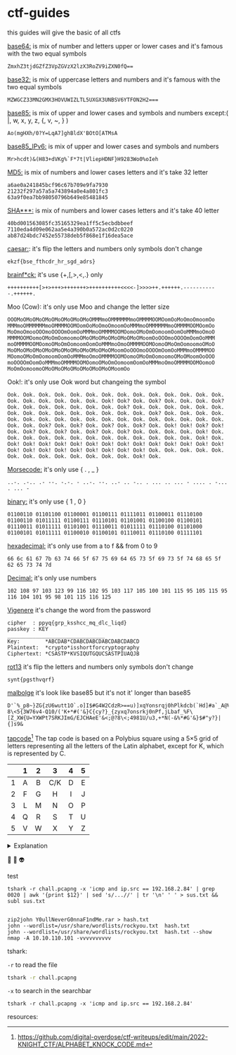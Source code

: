 # ctf-guides
this guides will give the basic of all ctfs



[base64:](https://en.wikipedia.org/wiki/Base64)
is mix of number and letters upper or lower cases and it's famous with the two equal symbols
```
ZmxhZ3tjdGZfZ3VpZGVzX2lzX3RoZV9iZXN0fQ==
```
[base32:](https://en.wikipedia.org/wiki/Base32)
is mix of uppercase letters and numbers and it's famous with the two equal symbols
```
MZWGCZ33MN2GMX3HOVUWIZLTL5UXGX3UNBSV6YTFON2H2===
```
[base85:](https://en.wikipedia.org/wiki/Ascii85)
is mix of upper and lower cases and symbols and numbers except:( |, w, x, y, z, {, v, ~, } )
```
Ao(mgHXh/0?Y=LqA7]ghBldX'BOtO[ATMsA
```
[base85_IPv6:](https://gchq.github.io/CyberChef/#recipe=From_Base85('0-9A-Za-z!%23$%25%26()*%2B%5C%5C-;%3C%3D%3E?@%5E_%60%7B%7C%7D~'))
is mix of upper and lower cases and symbols and numbers 
```
Mr>hcdt)&(H83+dVKg%`F*7t|VliepHDNF}H9283Wo0%oIeh
```

[MD5:](https://en.wikipedia.org/wiki/MD5)
is mix of numbers and lower cases letters and it's take 32 letter
```
a6ae0a241845bcf96c67b709e9fa7930
21232f297a57a5a743894a0e4a801fc3
63a9f0ea7bb98050796b649e85481845
```
[SHA***:](https://en.wikipedia.org/wiki/SHA-1)
is mix of numbers and lower cases letters and it's take 40 letter
```
40bd001563085fc35165329ea1ff5c5ecbdbbeef
7110eda4d09e062aa5e4a390b0a572ac0d2c0220
ab87d24bdc7452e55738deb5f868e1f16dea5ace
```
[caesar:](https://en.wikipedia.org/wiki/Caesar_cipher):
it's flip the letters and numbers only symbols don't change
```
ekzf{bse_fthcdr_hr_sgd_adrs}
```
[brainf\*ck:](https://en.wikipedia.org/wiki/Brainfuck)
it's use {+,[,>,<,.} only 
```
++++++++++[>+>+++>+++++++>++++++++++<<<<-]>>>>++.++++++.-----------.++++++.
```
Moo (Cow):
it's only use Moo and change the letter size

```
OOOMoOMoOMoOMoOMoOMoOMoOMoOMMMmoOMMMMMMmoOMMMMOOMOomOoMoOmoOmoomOo
MMMmoOMMMMMMmoOMMMMOOMOomOoMoOmoOmoomOoMMMmoOMMMMMMmoOMMMMOOMOomOo
MoOmoOmooOOOmoOOOOmOomOoMMMmoOMMMMOOMOomoOMoOmOomoomOomOoMMMmoOmoO
MMMMOOMOomoOMoOmOomoomoOMoOMoOMoOMoOMoOMoOMoomOoOOOmoOOOOmOomOoMMM
moOMMMMOOMOomoOMoOmOomoomOomOoMMMmoOmoOMMMMOOMOomoOMoOmOomoomoOMoO
MoOMoOMoOMoOMoOMoOMoOMoOMoOMoOMoOMoomOoOOOmoOOOOmOomOoMMMmoOMMMMOO
MOomoOMoOmOomoomOomOoMMMmoOmoOMMMMOOMOomoOMoOmOomoomoOMoOMoomOoOOO
moOOOOmOomOoMMMmoOMMMMOOMOomoOMoOmOomoomOomOoMMMmoOmoOMMMMOOMOomoO
MoOmOomoomoOMoOMoOMoOMoOMoOMoOMoOMoomOo
```
Ook!:
it's only use Ook word but changeing the symbol
```
Ook. Ook. Ook. Ook. Ook. Ook. Ook. Ook. Ook. Ook. Ook. Ook. Ook. Ook. Ook. Ook. Ook. Ook. Ook. Ook. Ook! Ook? Ook. Ook? Ook. Ook. Ook. Ook? Ook. Ook. Ook. Ook. Ook. Ook. Ook. Ook? Ook. Ook. Ook. Ook. Ook. Ook. Ook. Ook. Ook. Ook. Ook. Ook. Ook. Ook. Ook. Ook? Ook. Ook. Ook. Ook. Ook. Ook. Ook. Ook. Ook. Ook. Ook. Ook. Ook. Ook. Ook. Ook. Ook. Ook. Ook. Ook. Ook? Ook. Ook? Ook. Ook? Ook. Ook? Ook. Ook! Ook! Ook? Ook! Ook. Ook? Ook. Ook? Ook. Ook? Ook. Ook? Ook. Ook. Ook. Ook. Ook! Ook. Ook. Ook. Ook. Ook. Ook. Ook. Ook. Ook. Ook. Ook. Ook. Ook. Ook! Ook. Ook! Ook! Ook! Ook! Ook! Ook! Ook! Ook! Ook! Ook! Ook! Ook! Ook! Ook! Ook! Ook! Ook! Ook! Ook! Ook! Ook! Ook! Ook! Ook. Ook. Ook. Ook. Ook. Ook. Ook. Ook. Ook. Ook. Ook. Ook. Ook. Ook! Ook. 
```

[Morsecode:](https://ar.wikipedia.org/wiki/%D8%B4%D9%81%D8%B1%D8%A9_%D9%85%D9%88%D8%B1%D8%B3)
it's only use { . , _ }
```
..-. .-.. .- --. -.-. - ..-. --. ..- .. -.. . ... .. ... - .... . -... . ... -
```
[binary:](https://en.wikipedia.org/wiki/Binary_number)
it's only use { 1 , 0 } 
```
01100110 01101100 01100001 01100111 01111011 01100011 01110100 01100110 01011111 01100111 01110101 01101001 01100100 01100101 01110011 01011111 01101001 01110011 01011111 01110100 01101000 01100101 01011111 01100010 01100101 01110011 01110100 01111101
```
[hexadecimal:](https://en.wikipedia.org/wiki/Hexadecimal)
it's only use from a to f && from 0 to 9
```
66 6c 61 67 7b 63 74 66 5f 67 75 69 64 65 73 5f 69 73 5f 74 68 65 5f 62 65 73 74 7d
```
[Decimal:](https://en.wikipedia.org/wiki/Decimal)
it's only use numbers
```
102 108 97 103 123 99 116 102 95 103 117 105 100 101 115 95 105 115 95 116 104 101 95 98 101 115 116 125
```
[Vigenere](https://en.wikipedia.org/wiki/Vigen%C3%A8re_cipher)
it's change the word from the password
```
cipher  : ppyq{grp_ksshcc_mq_dlc_liqd}
passkey : KEY
_______________________________
Key:        *ABCDAB*CDABCDABCDABCDABCDABCD
Plaintext:  *crypto*isshortforcryptography
Ciphertext: *CSASTP*KVSIQUTGQUCSASTPIUAQJB
```
[rot13](https://en.wikipedia.org/wiki/ROT13)
it's flip the letters and numbers only symbols don't change
```
synt{pgsthvqrf}

```
[malbolge](https://en.wikipedia.org/wiki/Malbolge)
it's look like base85 but it's not it' longer than base85
```
D'`%_p8~}ZG{zU6wutt1O`.o]I$#G4W2CdzR>==u)]xqYonsrqj0hPlkdcb(`Hd]#a`_A@VzZY;QuO7SLKJnNM/EiI+G@d'C<;@?8\<5{3W76v4-Q10/('K+*#('&}C{cy?}_{zyxq7onsrkj0nPf,jLbaf_%F\[Z_XW{U=YXWPt7SRKJImG/EJCHAeE'&<;@?8\<;4981U/u3,+*N(-&%*#G'&}$#"y?}|{]s9&
```

[tapcode](https://en.wikipedia.org/wiki/Tap_code)[^1]
The tap code is based on a Polybius square using a 5×5 grid of letters representing all the letters of the Latin alphabet, except for K, which is represented by C.

|   | 1 | 2 |  3  | 4 | 5 |
|:-:|:-:|:-:|:---:|:-:|:-:|
| 1 | A | B | C/K | D | E |
| 2 | F | G |  H  | I | J |
| 3 | L | M |  N  | O | P |
| 4 | Q | R |  S  | T | U |
| 5 | V | W |  X  | Y | Z |

<details>
  <summary>Explanation</summary>



 W | A |  T  | E | R |
:-:|:-:|:---:|:-:|:-:|
 5,2 | 1,1 | 4,4 | 1,5 | 4,2 |
 ..... .. | . . |  .... ....  | . ..... | .... .. |

The message is: ``` ••••• ••   • •   •••• ••••   • •••••   •••• •• ```

</details>



🚀 🍦 👽



test
```
tshark -r chall.pcapng -x 'icmp and ip.src == 192.168.2.84' | grep 0020 | awk '{print $12}' | sed 's/...//' | tr '\n' ' ' > sus.txt && subl sus.txt


zip2john Y0ullNeverG0nnaF1ndMe.rar > hash.txt
john --wordlist=/usr/share/wordlists/rockyou.txt  hash.txt
john --wordlist=/usr/share/wordlists/rockyou.txt  hash.txt --show
nmap -A 10.10.110.101 -vvvvvvvvvv 

```



tshark:

`-r` to read the file
```bash
tshark -r chall.pcapng 
```

`-x` to search in the searchbar
```
tshark -r chall.pcapng -x 'icmp and ip.src == 192.168.2.84'
```



resources:
[^1]:https://github.com/digital-overdose/ctf-writeups/edit/main/2022-KNIGHT_CTF/ALPHABET_KNOCK_CODE.md
